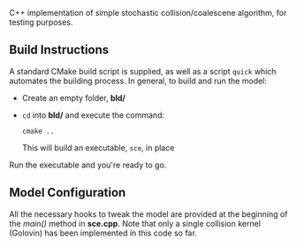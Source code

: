 C++ implementation of simple stochastic collision/coalescene algorithm, for testing purposes.

## Build Instructions

A standard CMake build script is supplied, as well as a script `quick` which automates the building process. In general, to build and run the model:

- Create an empty folder, **bld/**
- `cd` into **bld/** and execute the command:

  ``` shell
  cmake ..
  ```

  This will build an executable, `sce`, in place

Run the executable and you're ready to go.

## Model Configuration

All the necessary hooks to tweak the model are provided at the beginning of the *main()* method in **sce.cpp**. Note that only a single collision kernel (Golovin) has been implemented in this code so far.
